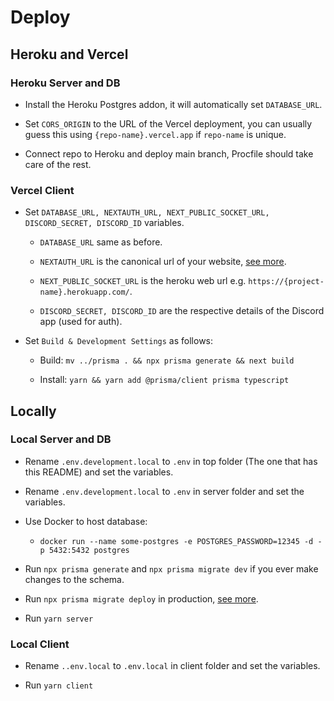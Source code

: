 # Deploy

## Heroku and Vercel

### Heroku Server and DB

* Install the Heroku Postgres addon, it will automatically set `DATABASE_URL`.

* Set `CORS_ORIGIN` to the URL of the Vercel deployment, you can usually guess this using `{repo-name}.vercel.app` if `repo-name` is unique.

* Connect repo to Heroku and deploy main branch, Procfile should take care of the rest.

### Vercel Client

* Set `DATABASE_URL, NEXTAUTH_URL, NEXT_PUBLIC_SOCKET_URL, DISCORD_SECRET, DISCORD_ID` variables.

  * `DATABASE_URL` same as before.

  * `NEXTAUTH_URL` is the canonical url of your website, [see more](https://next-auth.js.org/configuration/options#nextauth_url).

  * `NEXT_PUBLIC_SOCKET_URL` is the heroku web url e.g. `https://{project-name}.herokuapp.com/`.

  * `DISCORD_SECRET, DISCORD_ID` are the respective details of the Discord app (used for auth).

* Set `Build & Development Settings` as follows:

  * Build: `mv ../prisma . && npx prisma generate && next build`

  * Install: `yarn && yarn add @prisma/client prisma typescript`

## Locally

### Local Server and DB

* Rename `.env.development.local` to `.env` in top folder (The one that has this README) and set the variables.

* Rename `.env.development.local` to `.env` in server folder and set the variables.

* Use Docker to host database:

  * ```docker run --name some-postgres -e POSTGRES_PASSWORD=12345 -d -p 5432:5432 postgres```

* Run `npx prisma generate` and `npx prisma migrate dev` if you ever make changes to the schema.

* Run `npx prisma migrate deploy` in production, [see more](https://www.prisma.io/docs/concepts/components/prisma-migrate#production-and-testing-environments).

* Run `yarn server`

### Local Client

* Rename `..env.local` to `.env.local` in client folder and set the variables.

* Run `yarn client`
